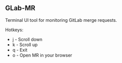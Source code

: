 ## GLab-MR
Terminal UI tool for monitoring GitLab merge requests.

Hotkeys:

* j - Scroll down
* k - Scroll up
* q - Exit
* o - Open MR in your browser
